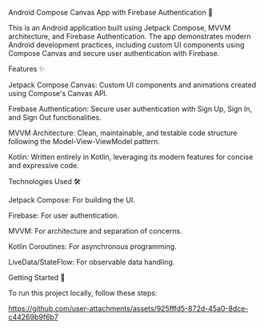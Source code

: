 Android Compose Canvas App with Firebase Authentication 🚀


This is an Android application built using Jetpack Compose, MVVM architecture, and Firebase Authentication. The app demonstrates modern Android development practices, including custom UI components using Compose Canvas and secure user authentication with Firebase.

Features ✨


Jetpack Compose Canvas: Custom UI components and animations created using Compose's Canvas API.

Firebase Authentication: Secure user authentication with Sign Up, Sign In, and Sign Out functionalities.

MVVM Architecture: Clean, maintainable, and testable code structure following the Model-View-ViewModel pattern.

Kotlin: Written entirely in Kotlin, leveraging its modern features for concise and expressive code.


Technologies Used 🛠️


Jetpack Compose: For building the UI.

Firebase: For user authentication.

MVVM: For architecture and separation of concerns.

Kotlin Coroutines: For asynchronous programming.

LiveData/StateFlow: For observable data handling.

Getting Started 🚀


To run this project locally, follow these steps:



https://github.com/user-attachments/assets/925fffd5-872d-45a0-8dce-c44269b9f6b7


